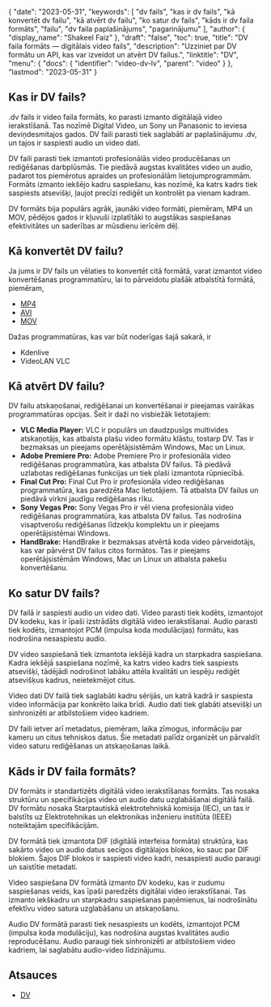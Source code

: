 {
  "date": "2023-05-31",
  "keywords": [
"dv fails",
"kas ir dv fails",
"kā konvertēt dv failu",
"kā atvērt dv failu",
"ko satur dv fails",
"kāds ir dv faila formāts",
"failu",
"dv faila paplašinājums",
"pagarinājumu"
],
  "author": {
    "display_name": "Shakeel Faiz"
},
  "draft": "false",
  "toc": true,
  "title": "DV faila formāts — digitālais video fails",
  "description": "Uzziniet par DV formātu un API, kas var izveidot un atvērt DV failus.",
  "linktitle": "DV",
  "menu": {
    "docs": {
      "identifier": "video-dv-lv",
      "parent": "video"
}
},
  "lastmod": "2023-05-31"
}

## Kas ir DV fails?

.dv fails ir video faila formāts, ko parasti izmanto digitālajā video ierakstīšanā. Tas nozīmē Digital Video, un Sony un Panasonic to ieviesa deviņdesmitajos gados. DV faili parasti tiek saglabāti ar paplašinājumu .dv, un tajos ir saspiesti audio un video dati.

DV faili parasti tiek izmantoti profesionālās video producēšanas un rediģēšanas darbplūsmās. Tie piedāvā augstas kvalitātes video un audio, padarot tos piemērotus apraides un profesionālām lietojumprogrammām. Formāts izmanto iekšējo kadru saspiešanu, kas nozīmē, ka katrs kadrs tiek saspiests atsevišķi, ļaujot precīzi rediģēt un kontrolēt pa vienam kadram.

DV formāts bija populārs agrāk, jaunāki video formāti, piemēram, MP4 un MOV, pēdējos gados ir kļuvuši izplatītāki to augstākas saspiešanas efektivitātes un saderības ar mūsdienu ierīcēm dēļ.

## Kā konvertēt DV failu?

Ja jums ir DV fails un vēlaties to konvertēt citā formātā, varat izmantot video konvertēšanas programmatūru, lai to pārveidotu plašāk atbalstītā formātā, piemēram,

- [MP4](/video/mp4/)
- [AVI](/video/avi/)
- [MOV](/video/mov/)

Dažas programmatūras, kas var būt noderīgas šajā sakarā, ir

- Kdenlive
- VideoLAN VLC

## Kā atvērt DV failu?

DV failu atskaņošanai, rediģēšanai un konvertēšanai ir pieejamas vairākas programmatūras opcijas. Šeit ir daži no visbiežāk lietotajiem:

- **VLC Media Player:** VLC ir populārs un daudzpusīgs multivides atskaņotājs, kas atbalsta plašu video formātu klāstu, tostarp DV. Tas ir bezmaksas un pieejams operētājsistēmām Windows, Mac un Linux.
- **Adobe Premiere Pro:** Adobe Premiere Pro ir profesionāla video rediģēšanas programmatūra, kas atbalsta DV failus. Tā piedāvā uzlabotas rediģēšanas funkcijas un tiek plaši izmantota rūpniecībā.
- **Final Cut Pro:** Final Cut Pro ir profesionāla video rediģēšanas programmatūra, kas paredzēta Mac lietotājiem. Tā atbalsta DV failus un piedāvā virkni jaudīgu rediģēšanas rīku.
- **Sony Vegas Pro:** Sony Vegas Pro ir vēl viena profesionāla video rediģēšanas programmatūra, kas atbalsta DV failus. Tas nodrošina visaptverošu rediģēšanas līdzekļu komplektu un ir pieejams operētājsistēmai Windows.
- **HandBrake:** HandBrake ir bezmaksas atvērtā koda video pārveidotājs, kas var pārvērst DV failus citos formātos. Tas ir pieejams operētājsistēmām Windows, Mac un Linux un atbalsta pakešu konvertēšanu.

## Ko satur DV fails?

DV failā ir saspiesti audio un video dati. Video parasti tiek kodēts, izmantojot DV kodeku, kas ir īpaši izstrādāts digitālā video ierakstīšanai. Audio parasti tiek kodēts, izmantojot PCM (impulsa koda modulācijas) formātu, kas nodrošina nesaspiestu audio.

DV video saspiešanā tiek izmantota iekšējā kadra un starpkadra saspiešana. Kadra iekšējā saspiešana nozīmē, ka katrs video kadrs tiek saspiests atsevišķi, tādējādi nodrošinot labāku attēla kvalitāti un iespēju rediģēt atsevišķus kadrus, neietekmējot citus.

Video dati DV failā tiek saglabāti kadru sērijās, un katrā kadrā ir saspiesta video informācija par konkrēto laika brīdi. Audio dati tiek glabāti atsevišķi un sinhronizēti ar atbilstošiem video kadriem.

DV faili ietver arī metadatus, piemēram, laika zīmogus, informāciju par kameru un citus tehniskos datus. Šie metadati palīdz organizēt un pārvaldīt video saturu rediģēšanas un atskaņošanas laikā.

## Kāds ir DV faila formāts?

DV formāts ir standartizēts digitālā video ierakstīšanas formāts. Tas nosaka struktūru un specifikācijas video un audio datu uzglabāšanai digitālā failā. DV formātu nosaka Starptautiskā elektrotehniskā komisija (IEC), un tas ir balstīts uz Elektrotehnikas un elektronikas inženieru institūta (IEEE) noteiktajām specifikācijām.

DV formātā tiek izmantota DIF (digitālā interfeisa formāta) struktūra, kas sakārto video un audio datus secīgos digitālajos blokos, ko sauc par DIF blokiem. Šajos DIF blokos ir saspiesti video kadri, nesaspiesti audio paraugi un saistītie metadati.

Video saspiešana DV formātā izmanto DV kodeku, kas ir zudumu saspiešanas veids, kas īpaši paredzēts digitālai video ierakstīšanai. Tas izmanto iekškadru un starpkadru saspiešanas paņēmienus, lai nodrošinātu efektīvu video satura uzglabāšanu un atskaņošanu.

Audio DV formātā parasti tiek nesaspiests un kodēts, izmantojot PCM (impulsa koda modulāciju), kas nodrošina augstas kvalitātes audio reproducēšanu. Audio paraugi tiek sinhronizēti ar atbilstošiem video kadriem, lai saglabātu audio-video līdzinājumu.

## Atsauces
* [DV](https://en.wikipedia.org/wiki/DV)


